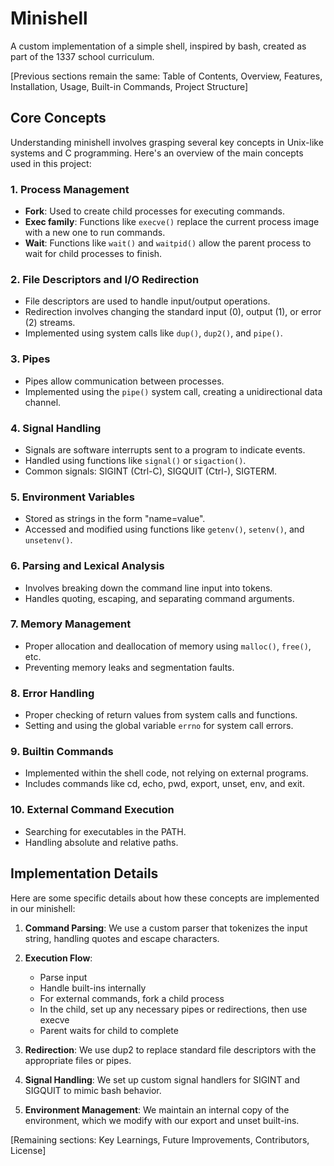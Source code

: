 # Minishell

A custom implementation of a simple shell, inspired by bash, created as part of the 1337 school curriculum.

[Previous sections remain the same: Table of Contents, Overview, Features, Installation, Usage, Built-in Commands, Project Structure]

## Core Concepts

Understanding minishell involves grasping several key concepts in Unix-like systems and C programming. Here's an overview of the main concepts used in this project:

### 1. Process Management

- **Fork**: Used to create child processes for executing commands.
- **Exec family**: Functions like `execve()` replace the current process image with a new one to run commands.
- **Wait**: Functions like `wait()` and `waitpid()` allow the parent process to wait for child processes to finish.

### 2. File Descriptors and I/O Redirection

- File descriptors are used to handle input/output operations.
- Redirection involves changing the standard input (0), output (1), or error (2) streams.
- Implemented using system calls like `dup()`, `dup2()`, and `pipe()`.

### 3. Pipes

- Pipes allow communication between processes.
- Implemented using the `pipe()` system call, creating a unidirectional data channel.

### 4. Signal Handling

- Signals are software interrupts sent to a program to indicate events.
- Handled using functions like `signal()` or `sigaction()`.
- Common signals: SIGINT (Ctrl-C), SIGQUIT (Ctrl-\), SIGTERM.

### 5. Environment Variables

- Stored as strings in the form "name=value".
- Accessed and modified using functions like `getenv()`, `setenv()`, and `unsetenv()`.

### 6. Parsing and Lexical Analysis

- Involves breaking down the command line input into tokens.
- Handles quoting, escaping, and separating command arguments.

### 7. Memory Management

- Proper allocation and deallocation of memory using `malloc()`, `free()`, etc.
- Preventing memory leaks and segmentation faults.

### 8. Error Handling

- Proper checking of return values from system calls and functions.
- Setting and using the global variable `errno` for system call errors.

### 9. Builtin Commands

- Implemented within the shell code, not relying on external programs.
- Includes commands like cd, echo, pwd, export, unset, env, and exit.

### 10. External Command Execution

- Searching for executables in the PATH.
- Handling absolute and relative paths.


## Implementation Details

Here are some specific details about how these concepts are implemented in our minishell:

1. **Command Parsing**: We use a custom parser that tokenizes the input string, handling quotes and escape characters.

2. **Execution Flow**: 
   - Parse input
   - Handle built-ins internally
   - For external commands, fork a child process
   - In the child, set up any necessary pipes or redirections, then use execve
   - Parent waits for child to complete

3. **Redirection**: We use dup2 to replace standard file descriptors with the appropriate files or pipes.

4. **Signal Handling**: We set up custom signal handlers for SIGINT and SIGQUIT to mimic bash behavior.

5. **Environment Management**: We maintain an internal copy of the environment, which we modify with our export and unset built-ins.

[Remaining sections: Key Learnings, Future Improvements, Contributors, License]
